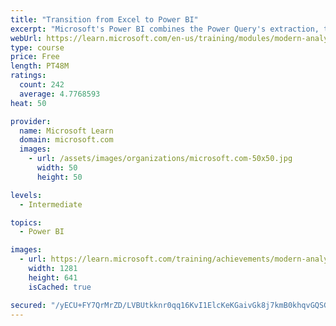 ```yaml
---
title: "Transition from Excel to Power BI"
excerpt: "Microsoft's Power BI combines the Power Query's extraction, transformation, and loading capabilities with DAX and a relational data model in a new application with new features."
webUrl: https://learn.microsoft.com/en-us/training/modules/modern-analytics-transition/
type: course
price: Free
length: PT48M
ratings:
  count: 242
  average: 4.7768593
heat: 50

provider:
  name: Microsoft Learn
  domain: microsoft.com
  images:
    - url: /assets/images/organizations/microsoft.com-50x50.jpg
      width: 50
      height: 50

levels:
  - Intermediate

topics:
  - Power BI

images:
  - url: https://learn.microsoft.com/training/achievements/modern-analytics-transition-social.png
    width: 1281
    height: 641
    isCached: true

secured: "/yECU+FY7QrMrZD/LVBUtkknr0qq16KvI1ElcKeKGaivGk8j7kmB0khqvGQSG8H86EhZl2iLOYWm6v5hsd6URZFALoqWbpBHchffm2c1LNBOFRCiiQZenMlwe9t9pQVbkK/9eC06a3EQve7XUiiMGOXB0xq5p54VHyHpBwaAN/IRc0mT5RfBpwrt2ZWNdlNEbV1foa1z8UzOKXdHSZzS+LKAwJxrhCsdTZmQDrd8ZeC/KmHvwYfM312rrd8/RvFm9xkwiEEXOLII4kd01ydLeV1V1Nx8G+GlYRm05OL8OeqQz1VwlSLNiua2CwsZU1uFiWAg7o5y60ZkWEL87MVlLdI0e04T4HB/RxC2tDO0GHYDat/E2f/RNAuvb1/hQp3wvhUer8vk9PN58VrcqVEzrtD2oRgvxeQEN5YwFAXmrlI=;3ZmWXj7pB2ikImJAG+pCDg=="
---
```


